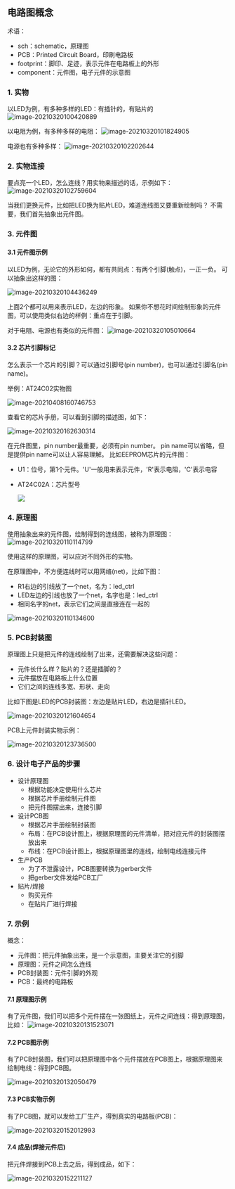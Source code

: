 ## 电路图概念

术语：

* sch：schematic，原理图
* PCB：Printed Circuit Board，印刷电路板
* footprint：脚印、足迹，表示元件在电路板上的外形
* component：元件图，电子元件的示意图

### 1. 实物

以LED为例，有多种多样的LED：有插针的，有贴片的
![image-20210320100420889](pic/01_预备知识与概述/14_led.png)

以电阻为例，有多种多样的电阻：
![image-20210320101824905](pic/01_预备知识与概述/15_resistor.png)

电源也有多种多样：
![image-20210320102202644](pic/01_预备知识与概述/16_power.png)

### 2. 实物连接

要点亮一个LED，怎么连线？用实物来描述的话，示例如下：
![image-20210320102759604](pic/01_预备知识与概述/17_led_circuit.png)

当我们更换元件，比如把LED换为贴片LED，难道连线图又要重新绘制吗？
不需要，我们首先抽象出元件图。



### 3. 元件图

#### 3.1 元件图示例

以LED为例，无论它的外形如何，都有共同点：有两个引脚(触点)，一正一负。
可以抽象出这样的图：

![image-20210320104436249](pic/01_预备知识与概述/18_led_component.png)

上面2个都可以用来表示LED，左边的形象。
如果你不想花时间绘制形象的元件图，可以使用类似右边的样例：重点在于引脚。



对于电阻、电源也有类似的元件图：
![image-20210320105010664](pic/01_预备知识与概述/19_pwr_resistor_component.png)

#### 3.2 芯片引脚标记

怎么表示一个芯片的引脚？可以通过引脚号(pin number)，也可以通过引脚名(pin name)。

举例：AT24C02实物图

![image-20210408160746753](pic/01_预备知识与概述/32_at24c02_pic.png)

查看它的芯片手册，可以看到引脚的描述图，如下：

![image-20210320162630314](pic/01_预备知识与概述/28_chip_pins.png)

在元件图里，pin number最重要，必须有pin number。
pin name可以省略，但是提供pin name可以让人容易理解。
比如EEPROM芯片的元件图：

* U1：位号，第1个元件。'U'一般用来表示元件，'R'表示电阻，'C'表示电容

* AT24C02A：芯片型号

  ![](pic/01_预备知识与概述/29_at24c02_component.png)



### 4. 原理图

使用抽象出来的元件图，绘制得到的连线图，被称为原理图：
![image-20210320110114799](pic/01_预备知识与概述/20_led_sch.png)

使用这样的原理图，可以应对不同外形的实物。



在原理图中，不方便连线时可以用网络(net)，比如下图：

* R1右边的引线放了一个net，名为：led_ctrl
* LED左边的引线也放了一个net，名字也是：led_ctrl
* 相同名字的net，表示它们之间是直接连在一起的

![image-20210320110134600](pic/01_预备知识与概述/21_led_sch_use_net.png)



### 5. PCB封装图

原理图上只是把元件的连线绘制了出来，还需要解决这些问题：

* 元件长什么样？贴片的？还是插脚的？
* 元件摆放在电路板上什么位置
* 它们之间的连线多宽、形状、走向

比如下图是LED的PCB封装图：左边是贴片LED，右边是插针LED。

![image-20210320121604654](pic/01_预备知识与概述/22_led_footprint.png)



PCB上元件封装实物示例：

![image-20210320123736500](pic/01_预备知识与概述/23_pcb_example.png)

### 6. 设计电子产品的步骤

* 设计原理图
  * 根据功能决定使用什么芯片
  * 根据芯片手册绘制元件图
  * 把元件图摆出来，连接引脚
* 设计PCB图
  * 根据芯片手册绘制封装图
  * 布局：在PCB设计图上，根据原理图的元件清单，把对应元件的封装图摆放出来
  * 布线：在PCB设计图上，根据原理图里的连线，绘制电线连接元件
* 生产PCB
  * 为了不泄露设计，PCB图要转换为gerber文件
  * 把gerber文件发给PCB工厂
* 贴片/焊接
  * 购买元件
  * 在贴片厂进行焊接



### 7. 示例

概念：

* 元件图：把元件抽象出来，是一个示意图，主要关注它的引脚
* 原理图：元件之间怎么连线
* PCB封装图：元件引脚的外观
* PCB：最终的电路板

#### 7.1 原理图示例

有了元件图，我们可以把多个元件摆在一张图纸上，元件之间连线：得到原理图，比如：
![image-20210320131523071](pic/01_预备知识与概述/24_sch_example.png)



#### 7.2 PCB图示例

有了PCB封装图，我们可以把原理图中各个元件摆放在PCB图上，根据原理图来绘制电线：得到PCB图。

![image-20210320132050479](pic/01_预备知识与概述/25_pcb_example.png)

#### 7.3 PCB实物示例

有了PCB图，就可以发给工厂生产，得到真实的电路板(PCB)：

![image-20210320152012993](pic/01_预备知识与概述/26_pcb_prodoctor_example.png)



#### 7.4 成品(焊接元件后)

把元件焊接到PCB上去之后，得到成品，如下：

![image-20210320152211127](pic/01_预备知识与概述/27_prodoctor_example.png)